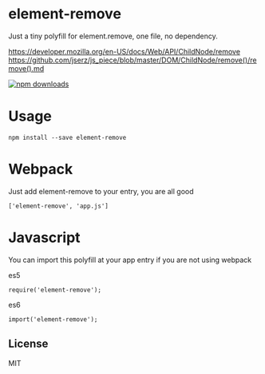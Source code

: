 # element-remove

Just a tiny polyfill for element.remove, one file, no dependency.

https://developer.mozilla.org/en-US/docs/Web/API/ChildNode/remove  
https://github.com/jserz/js_piece/blob/master/DOM/ChildNode/remove()/remove().md  

[![npm downloads](https://img.shields.io/npm/dm/element-remove.svg?style=flat-square)](https://www.npmjs.com/package/element-remove)


# Usage

```npm install --save element-remove```

# Webpack

Just add element-remove to your entry, you are all good

```['element-remove', 'app.js']```

# Javascript   
You can import this polyfill at your app entry if you are not using webpack

es5
```
require('element-remove');
```
es6
```
import('element-remove');
```

## License

MIT
